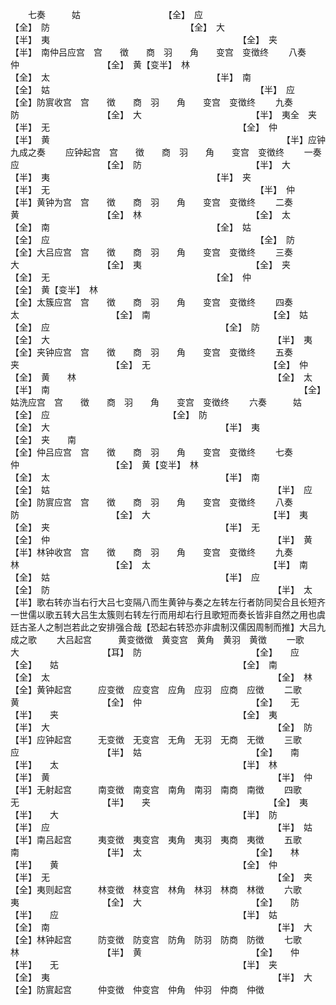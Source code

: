<!-- { "loadSidebar": true } -->
　　七奏　　　姑　　　　　　　　　　【全】　应　　　　　　　　　　　　　【全】　防　　　　　　　　　　　　　　　　【全】　大　　　　　　　　　　　　　　　　　　　【半】　夷　　　　　　　　　　　　　　　　　　　　　　【全】　夹　　　　　　　　　　　　　　　　　　　　　　　　【半】　南仲吕应宫　宫　　徴　　商　羽　　角　　变宫　变徴终
　　八奏　　　仲　　　　　　　　　　【全】　黄【变半】　林　　　　　　　　　　　　　　　　【全】　太　　　　　　　　　　　　　　　　　　　【半】　南　　　　　　　　　　　　　　　　　　　　　　【全】　姑　　　　　　　　　　　　　　　　　　　　　　　　【半】　应　　　　　　　　　　　　　　　　　　　　　　　　　　　【全】防賔收宫　宫　　徴　　商　羽　　角　　变宫　变徴终
　　九奏　　　防　　　　　　　　　　【全】　大　　　　　　　　　　　　　【半】　夷全　夹　　　　　　　　　　　　　　　　　　　【半】　无　　　　　　　　　　　　　　　　　　　　　　【全】　仲　　　　　　　　　　　　　　　　　　　　　　　　【半】　黄　　　　　　　　　　　　　　　　　　　　　　　　　　　【半】应钟九成之奏
　　应钟起宫　宫　　徴　　商　羽　　角　　变宫　变徴终
　　一奏　　　应　　　　　　　　　　【全】　防　　　　　　　　　　　　　【半】　大　　　　　　　　　　　　　　　　【半】　夷　　　　　　　　　　　　　　　　　　　【半】　夹　　　　　　　　　　　　　　　　　　　　　　【半】　无　　　　　　　　　　　　　　　　　　　　　　　　【半】　仲　　　　　　　　　　　　　　　　　　　　　　　　　　　【半】黄钟为宫　宫　　徴　　商　羽　　角　　变宫　变徴终
　　二奏　　　黄　　　　　　　　　　【全】　林　　　　　　　　　　　　　【全】　太　　　　　　　　　　　　　　　　【全】　南　　　　　　　　　　　　　　　　　　　【全】　姑　　　　　　　　　　　　　　　　　　　　　　【全】　应　　　　　　　　　　　　　　　　　　　　　　　　【全】　防　　　　　　　　　　　　　　　　　　　　　　　　　　　【全】大吕应宫　宫　　徴　　商　羽　　角　　变宫　变徴终
　　三奏　　　大　　　　　　　　　　【全】　夷　　　　　　　　　　　　　【全】　夹　　　　　　　　　　　　　　　　【全】　无　　　　　　　　　　　　　　　　　　　【全】　仲　　　　　　　　　　　　　　　　　　　　　　【全】　黄【变半】　林　　　　　　　　　　　　　　　　　　　　　　　　　　　【全】太簇应宫　宫　　徴　　商　羽　　角　　变宫　变徴终
　　四奏　　　太　　　　　　　　　　　【全】　南　　　　　　　　　　　　　　【全】　姑　　　　　　　　　　　　　　　　　【全】　应　　　　　　　　　　　　　　　　　　　　【全】　防　　　　　　　　　　　　　　　　　　　　　　　【全】　大　　　　　　　　　　　　　　　　　　　　　　　　　　【半】　夷　　　　　　　　　　　　　　　　　　　　　　　　　　　　　【全】夹钟应宫　宫　　徴　　商　羽　　角　　变宫　变徴终
　　五奏　　　夹　　　　　　　　　　　【全】　无　　　　　　　　　　　　　　【全】　仲　　　　　　　　　　　　　　　　　【全】　黄　　林　　　　　　　　　　　　　　　　　　　　　　　【全】　太　　　　　　　　　　　　　　　　　　　　　　　　　　【半】　南　　　　　　　　　　　　　　　　　　　　　　　　　　　　　【全】姑洗应宫　宫　　徴　　商　羽　　角　　变宫　变徴终
　　六奏　　　姑　　　　　　　　　　　【全】　应　　　　　　　　　　　　　　【全】　防　　　　　　　　　　　　　　　　　【全】　大　　　　　　　　　　　　　　　　　　　　【半】　夷　　　　　　　　　　　　　　　　　　　　　　　【全】　夹　　南　　　　　　　　　　　　　　　　　　　　　　　　　　　　　【全】仲吕应宫　宫　　徴　　商　羽　　角　　变宫　变徴终
　　七奏　　　仲　　　　　　　　　　　【全】　黄【变半】　林　　　　　　　　　　　　　　　　　【全】　太　　　　　　　　　　　　　　　　　　　　【半】　南　　　　　　　　　　　　　　　　　　　　　　　【全】　姑　　　　　　　　　　　　　　　　　　　　　　　　　　【半】　应　　　　　　　　　　　　　　　　　　　　　　　　　　　　　【全】防賔应宫　宫　　徴　　商　羽　　角　　变宫　变徴终
　　八奏　　　防　　　　　　　　　　　【全】　大　　　　　　　　　　　　　　【半】　夷　　　　　　　　　　　　　　　　　【全】　夹　　　　　　　　　　　　　　　　　　　　【半】　无　　　　　　　　　　　　　　　　　　　　　　　【全】　仲　　　　　　　　　　　　　　　　　　　　　　　　　　【半】　黄　　　　　　　　　　　　　　　　　　　　　　　　　　　　　【半】林钟收宫　宫　　徴　　商　羽　　角　　变宫　变徴终
　　九奏　　　林　　　　　　　　　　　【全】　太　　　　　　　　　　　　　　【半】　南　　　　　　　　　　　　　　　　　【全】　姑　　　　　　　　　　　　　　　　　　　　【半】　应　　　　　　　　　　　　　　　　　　　　　　　【全】　防　　　　　　　　　　　　　　　　　　　　　　　　　　【半】　太　　　　　　　　　　　　　　　　　　　　　　　　　　　　　【半】歌右转亦当右行大吕七变隔八而生黄钟与奏之左转左行者防同契合且长短齐一世儒以歌五转大吕生太簇则右转左行而用却右行且歌短而奏长皆非自然之用也虞廷古圣人之制岂若此之安排强合哉【恐起右转恐亦非虞制汉儒因周制而推】大吕九成之歌
　　大吕起宫　　　黄变徴徴　黄变宫　黄角　黄羽　黄徴
　　一歌　　大　　　　　　　　　　【耳】　防　　　　　　　　　　　　　【全】　　应　　　　　　　　　　　　　　　　　【全】　　姑　　　　　　　　　　　　　　　　　　　　　【全】　南　　　　　　　　　　　　　　　　　　　　　　　　【全】　太　　　　　　　　　　　　　　　　　　　　　　　　　　【全】　林　　　　　　　　　　　　　　　　　　　　　　　　　　　　　【全】黄钟起宫　　　应变徴　应变宫　应角　应羽　应商　应徴
　　二歌　　黄　　　　　　　　　　【全】　仲　　　　　　　　　　　　　【全】　　无　　　　　　　　　　　　　　　　　【半】　　夹　　　　　　　　　　　　　　　　　　　　　【全】　夷　　　　　　　　　　　　　　　　　　　　　　　　【半】　大　　　　　　　　　　　　　　　　　　　　　　　　　　【全】　防　　　　　　　　　　　　　　　　　　　　　　　　　　　　　【半】应钟起宫　　　无变徴　无变宫　无角　无羽　无商　无徴
　　三歌　　应　　　　　　　　　　【半】　姑　　　　　　　　　　　　　【全】　　南　　　　　　　　　　　　　　　　　【半】　　太　　　　　　　　　　　　　　　　　　　　　【半】　林　　　　　　　　　　　　　　　　　　　　　　　　【半】　黄　　　　　　　　　　　　　　　　　　　　　　　　　　【半】　仲　　　　　　　　　　　　　　　　　　　　　　　　　　　　　【半】无射起宫　　　南变徴　南变宫　南角　南羽　南商　南徴
　　四歌　　无　　　　　　　　　　【半】　　夹　　　　　　　　　　　　　　【全】　夷　　　　　　　　　　　　　　　　　【半】　　大　　　　　　　　　　　　　　　　　　　　　【半】　防　　　　　　　　　　　　　　　　　　　　　　　　【半】　应　　　　　　　　　　　　　　　　　　　　　　　　　　【半】　姑　　　　　　　　　　　　　　　　　　　　　　　　　　　　　【半】南吕起宫　　　夷变徴　夷变宫　夷角　夷羽　夷商　夷徴
　　五歌　　南　　　　　　　　　　【半】　太　　　　　　　　　　　　　【全】　　林　　　　　　　　　　　　　　　　　【半】　　黄　　　　　　　　　　　　　　　　　　　　　【全】　仲　　　　　　　　　　　　　　　　　　　　　　　　【半】　无　　　　　　　　　　　　　　　　　　　　　　　　　　【全】　夹　　　　　　　　　　　　　　　　　　　　　　　　　　　　　【全】夷则起宫　　　林变徴　林变宫　林角　林羽　林商　林徴
　　六歌　　夷　　　　　　　　　　【全】　大　　　　　　　　　　　　　【全】　　防　　　　　　　　　　　　　　　　　【半】　　应　　　　　　　　　　　　　　　　　　　　　【半】　姑　　　　　　　　　　　　　　　　　　　　　　　　【全】　南　　　　　　　　　　　　　　　　　　　　　　　　　　【半】　大　　　　　　　　　　　　　　　　　　　　　　　　　　　　　【全】林钟起宫　　　防变徴　防变宫　防角　防羽　防商　防徴
　　七歌　　林　　　　　　　　　　【半】　黄　　　　　　　　　　　　　【全】　　仲　　　　　　　　　　　　　　　　　【半】　　无　　　　　　　　　　　　　　　　　　　　　【半】　夹　　　　　　　　　　　　　　　　　　　　　　　　【全】　夷　　　　　　　　　　　　　　　　　　　　　　　　　　【半】　大　　　　　　　　　　　　　　　　　　　　　　　　　　　　　【全】防賔起宫　　　仲变徴　仲变宫　仲角　仲羽　仲商　仲徴
